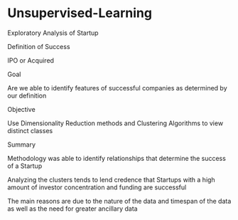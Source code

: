 # Unsupervised-Learning
Exploratory Analysis of Startup

Definition of Success

IPO or Acquired

Goal

Are we able to identify features of successful companies as determined by our definition

Objective

Use Dimensionality Reduction methods and Clustering Algorithms to view distinct classes

Summary

Methodology was able to identify relationships that determine the success of a Startup 

Analyzing the clusters tends to lend credence that Startups with a high amount of investor concentration and funding are successful

The main reasons are due to the nature of the data and timespan of the data as well as the need for greater ancillary data
